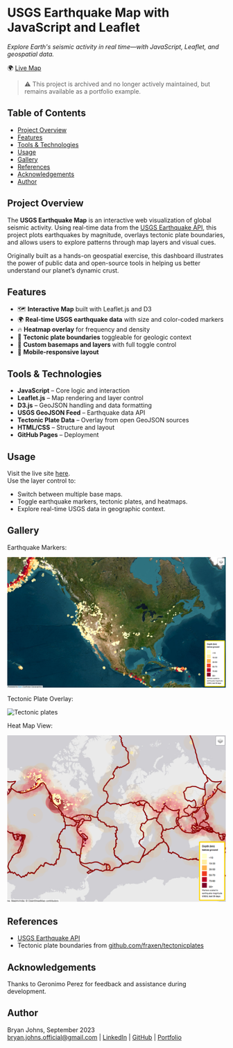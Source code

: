 # USGS Earthquake Map with JavaScript and Leaflet

*Explore Earth's seismic activity in real time—with JavaScript, Leaflet, and geospatial data.*

🌍 [Live Map](https://johbry17.github.io/USGS-Earthquake-Map/)

> ⚠️ This project is archived and no longer actively maintained, but remains available as a portfolio example.

## Table of Contents

- [Project Overview](#project-overview)
- [Features](#features)
- [Tools & Technologies](#tools--technologies)
- [Usage](#usage)
- [Gallery](#gallery)
- [References](#references)
- [Acknowledgements](#acknowledgements)
- [Author](#author)

## Project Overview

The **USGS Earthquake Map** is an interactive web visualization of global seismic activity. Using real-time data from the [USGS Earthquake API](https://earthquake.usgs.gov/earthquakes/feed/v1.0/geojson.php), this project plots earthquakes by magnitude, overlays tectonic plate boundaries, and allows users to explore patterns through map layers and visual cues.

Originally built as a hands-on geospatial exercise, this dashboard illustrates the power of public data and open-source tools in helping us better understand our planet’s dynamic crust.

## Features

- 🗺️ **Interactive Map** built with Leaflet.js and D3  
- 🌍 **Real-time USGS earthquake data** with size and color-coded markers  
- 🔥 **Heatmap overlay** for frequency and density  
- 🧭 **Tectonic plate boundaries** toggleable for geologic context  
- 🧩 **Custom basemaps and layers** with full toggle control  
- 📱 **Mobile-responsive layout**

## Tools & Technologies

- **JavaScript** – Core logic and interaction  
- **Leaflet.js** – Map rendering and layer control  
- **D3.js** – GeoJSON handling and data formatting  
- **USGS GeoJSON Feed** – Earthquake data API  
- **Tectonic Plate Data** – Overlay from open GeoJSON sources  
- **HTML/CSS** – Structure and layout  
- **GitHub Pages** – Deployment


## Usage

Visit the live site [here](https://johbry17.github.io/USGS-Earthquake-Map/).  
Use the layer control to:
- Switch between multiple base maps.
- Toggle earthquake markers, tectonic plates, and heatmaps.
- Explore real-time USGS data in geographic context.

## Gallery

Earthquake Markers:

![Markers for earthquakes](./static/images/earthquakeMarkers.png)

Tectonic Plate Overlay:

![Tectonic plates](./static/images/tectonicPlates.png)

Heat Map View:

![Heat map](./static/images/markesPlatesHeat.png)

## References

-  [USGS Earthquake API](http://earthquake.usgs.gov/earthquakes/feed/v1.0/geojson.php)
- Tectonic plate boundaries from [github.com/fraxen/tectonicplates](https://github.com/fraxen/tectonicplates)

## Acknowledgements

Thanks to Geronimo Perez for feedback and assistance during development.

## Author

Bryan Johns, September 2023  
[bryan.johns.official@gmail.com](mailto:bryan.johns.official@gmail.com) | [LinkedIn](https://www.linkedin.com/in/b-johns/) | [GitHub](https://github.com/johbry17) | [Portfolio](https://johbry17.github.io/portfolio/index.html)
